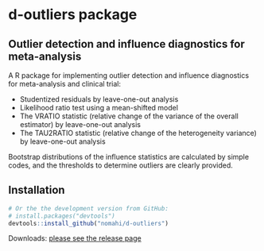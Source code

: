 
# d-outliers package


## Outlier detection and influence diagnostics for meta-analysis

A R package for implementing outlier detection and influence diagnostics for meta-analysis and clinical trial:

- Studentized residuals by leave-one-out analysis
- Likelihood ratio test using a mean-shifted model
- The VRATIO statistic (relative change of the variance of the overall estimator) by leave-one-out analysis
- The TAU2RATIO statistic (relative change of the heterogeneity variance) by leave-one-out analysis

Bootstrap distributions of the influence statistics are calculated by simple codes, and the thresholds to determine outliers are clearly provided.



## Installation

``` r
# Or the the development version from GitHub:
# install.packages("devtools")
devtools::install_github("nomahi/d-outliers")
```

Downloads: [please see the release page](https://github.com/nomahi/d-outliers/releases)
